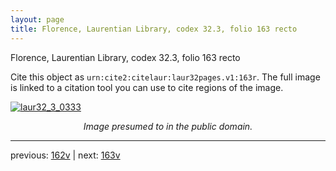 ```yaml
---
layout: page
title: Florence, Laurentian Library, codex 32.3, folio 163 recto
---
```


Florence, Laurentian Library, codex 32.3, folio 163 recto

Cite this object as `urn:cite2:citelaur:laur32pages.v1:163r`.  The full image is linked to a citation tool you can use to cite regions of the image.

[![laur32_3_0333](http://www.homermultitext.org/iipsrv?IIIF=/project/homer/pyramidal/deepzoom/citelaur/laur32imgs/v1/laur32_3_0333.tif/full/800,/0/default.jpg)](http://www.homermultitext.org/ict2/?urn=urn:cite2:citelaur:laur32imgs.v1:laur32_3_0333) 

<p style="text-align: center; font-style: italic;">Image presumed to in the public domain.</p>

---

previous: [162v](../162v/) | next: [163v](../163v/)
